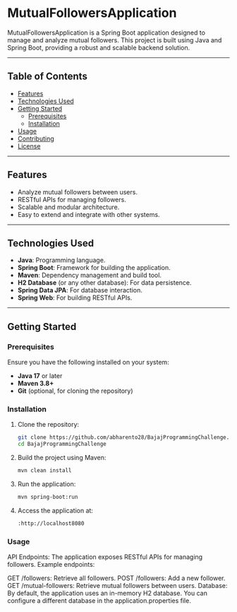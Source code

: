 # MutualFollowersApplication

MutualFollowersApplication is a Spring Boot application designed to manage and analyze mutual followers. This project is built using Java and Spring Boot, providing a robust and scalable backend solution.

---

## Table of Contents
- [Features](#features)
- [Technologies Used](#technologies-used)
- [Getting Started](#getting-started)
  - [Prerequisites](#prerequisites)
  - [Installation](#installation)
- [Usage](#usage)
- [Contributing](#contributing)
- [License](#license)

---

## Features
- Analyze mutual followers between users.
- RESTful APIs for managing followers.
- Scalable and modular architecture.
- Easy to extend and integrate with other systems.

---

## Technologies Used
- **Java**: Programming language.
- **Spring Boot**: Framework for building the application.
- **Maven**: Dependency management and build tool.
- **H2 Database** (or any other database): For data persistence.
- **Spring Data JPA**: For database interaction.
- **Spring Web**: For building RESTful APIs.

---

## Getting Started

### Prerequisites
Ensure you have the following installed on your system:
- **Java 17** or later
- **Maven 3.8+**
- **Git** (optional, for cloning the repository)

### Installation
1. Clone the repository:
   ```bash
   git clone https://github.com/abharento28/BajajProgrammingChallenge.git
   cd BajajProgrammingChallenge


2. Build the project using Maven:
   ```bash
   mvn clean install

3. Run the application:
   ```bash
   mvn spring-boot:run

4. Access the application at:
   ```bash
   :http://localhost8080

### Usage
API Endpoints:
The application exposes RESTful APIs for managing followers. Example endpoints:

GET /followers: Retrieve all followers.
POST /followers: Add a new follower.
GET /mutual-followers: Retrieve mutual followers between users.
Database:
By default, the application uses an in-memory H2 database. You can configure a different database in the application.properties file.

